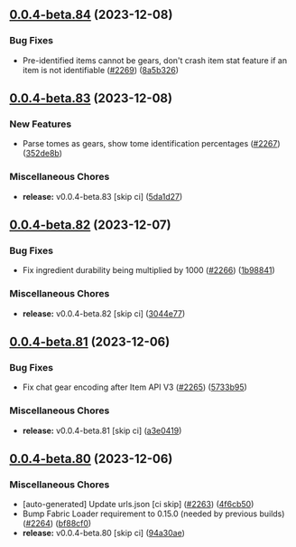 ## [0.0.4-beta.84](https://github.com/Wynntils/Artemis/compare/v0.0.4-beta.83...v0.0.4-beta.84) (2023-12-08)


### Bug Fixes

* Pre-identified items cannot be gears, don't crash item stat feature if an item is not identifiable ([#2269](https://github.com/Wynntils/Artemis/issues/2269)) ([8a5b326](https://github.com/Wynntils/Artemis/commit/8a5b3264175ba5878ca0151f4d4a8d4514d7301e))

## [0.0.4-beta.83](https://github.com/Wynntils/Artemis/compare/v0.0.4-beta.82...v0.0.4-beta.83) (2023-12-08)


### New Features

* Parse tomes as gears, show tome identification percentages ([#2267](https://github.com/Wynntils/Artemis/issues/2267)) ([352de8b](https://github.com/Wynntils/Artemis/commit/352de8bd9ca6897846248a8b1f5db49bf4fc6cff))


### Miscellaneous Chores

* **release:** v0.0.4-beta.83 [skip ci] ([5da1d27](https://github.com/Wynntils/Artemis/commit/5da1d27a5a8951a3e7a3ba7aa22349bee8b48334))

## [0.0.4-beta.82](https://github.com/Wynntils/Artemis/compare/v0.0.4-beta.81...v0.0.4-beta.82) (2023-12-07)


### Bug Fixes

* Fix ingredient durability being multiplied by 1000 ([#2266](https://github.com/Wynntils/Artemis/issues/2266)) ([1b98841](https://github.com/Wynntils/Artemis/commit/1b988414f40b873413561f9ef4731d7fc3d6ff4a))


### Miscellaneous Chores

* **release:** v0.0.4-beta.82 [skip ci] ([3044e77](https://github.com/Wynntils/Artemis/commit/3044e771cb12d6949a9db9d869a766e2bc343aa6))

## [0.0.4-beta.81](https://github.com/Wynntils/Artemis/compare/v0.0.4-beta.80...v0.0.4-beta.81) (2023-12-06)


### Bug Fixes

* Fix chat gear encoding after Item API V3 ([#2265](https://github.com/Wynntils/Artemis/issues/2265)) ([5733b95](https://github.com/Wynntils/Artemis/commit/5733b95a991029d0286d9d0f710bb5a904fa20e8))


### Miscellaneous Chores

* **release:** v0.0.4-beta.81 [skip ci] ([a3e0419](https://github.com/Wynntils/Artemis/commit/a3e0419594b18d1d56cd68f77597a989a2a8346a))

## [0.0.4-beta.80](https://github.com/Wynntils/Artemis/compare/v0.0.4-beta.79...v0.0.4-beta.80) (2023-12-06)


### Miscellaneous Chores

* [auto-generated] Update urls.json [ci skip] ([#2263](https://github.com/Wynntils/Artemis/issues/2263)) ([4f6cb50](https://github.com/Wynntils/Artemis/commit/4f6cb50e95e9b7e6b2467aafa99ef1e5a702fb40))
* Bump Fabric Loader requirement to 0.15.0 (needed by previous builds) ([#2264](https://github.com/Wynntils/Artemis/issues/2264)) ([bf88cf0](https://github.com/Wynntils/Artemis/commit/bf88cf07446a464d7d3af2d068a94c4871a81492))
* **release:** v0.0.4-beta.80 [skip ci] ([94a30ae](https://github.com/Wynntils/Artemis/commit/94a30ae1a2bb6654284a8e9f74fca17d36a1075b))

